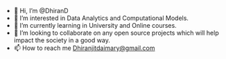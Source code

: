 - 👋 Hi, I’m @DhiranD
- 👀 I’m interested in Data Analytics and Computational Models.
- 🌱 I’m currently learning in University and Online courses.
- 💞️ I’m looking to collaborate on any open source projects which will help impact the society in a good way.
- 📫 How to reach me Dhiranjitdaimary@gmail.com

<!---
DhiranD/DhiranD is a ✨ special ✨ repository because its `README.md` (this file) appears on your GitHub profile.
You can click the Preview link to take a look at your changes.
--->
